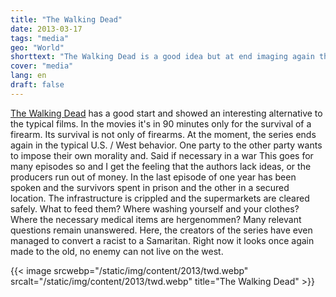 ```yaml
---
title: "The Walking Dead"
date: 2013-03-17
tags: "media"
geo: "World"
shorttext: "The Walking Dead is a good idea but at end imaging again the stupid US Peoples which can nothing without enemy..."
cover: "media"
lang: en
draft: false
---
```


[The Walking Dead](http://www.amctv.com/shows/the-walking-dead" "The Walking Dead on AMC") has a good start and showed an interesting alternative to the typical films. In the movies it's in 90 minutes only for the survival of a firearm. Its survival is not only of firearms. At the moment, the series ends again in the typical U.S. / West behavior. One party to the other party wants to impose their own morality and. Said if necessary in a war This goes for many episodes so and I get the feeling that the authors lack ideas, or the producers run out of money. In the last episode of one year has been spoken and the survivors spent in prison and the other in a secured location. The infrastructure is crippled and the supermarkets are cleared safely. What to feed them? Where washing yourself and your clothes? Where the necessary medical items are hergenommen? Many relevant questions remain unanswered. Here, the creators of the series have even managed to convert a racist to a Samaritan. Right now it looks once again made ​​to the old, no enemy can not live on the west.

{{< image srcwebp="/static/img/content/2013/twd.webp" srcalt="/static/img/content/2013/twd.webp" title="The Walking Dead" >}}
